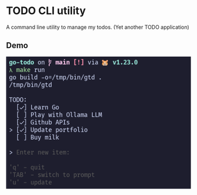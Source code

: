 # TODO CLI utility

A command line utility to manage my todos. (Yet another TODO application)

## Demo

![demo](screenshot.png)

